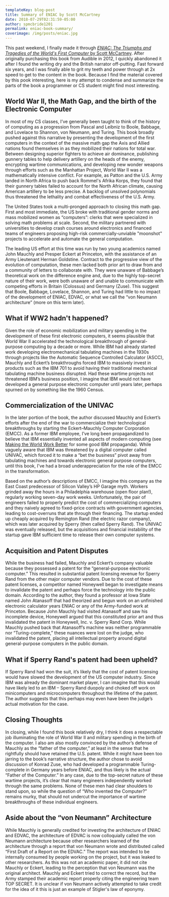 ```yaml
---
templateKey: blog-post
title: Summary of ENIAC by Scott McCartney
date: 2018-07-29T02:31:59-05:00
author: spmcbride1201
permalink: eniac-book-summary/
coverimage: /img/posts/eniac.jpg
---
```

This past weekend, I finally made it through [_ENIAC: The Triumphs and Tragedies of the World's First Computer_ by Scott McCartney](https://www.amazon.com/Eniac-Triumphs-Tragedies-Worlds-Computer/dp/0802713483). After originally purchasing this book from Audible in 2012, I quickly abandoned it after I found the writing dry and the British narrator off-putting. Fast forward six years, and I was finally able to grit my teeth and power through at 2x speed to get to the content in the book. Because I find the material covered by this pook interesting, here is my attempt to condense and summarize the parts of the book a programmer or CS student might find most interesting.

## World War II, the Math Gap, and the birth of the Electronic Computer
In most of my CS classes, I’ve generally been taught to think of the history of computing as a progression from Pascal and Leibniz to Boole, Babbage, and Lovelace to Shannon, von Neumann, and Turing. This book broadly pushed against this narrative by presenting the development of the first computers in the context of the massive math gap the Axis and Allied nations found themselves in as they mobilized their nations for total war. Between designing superior fighters to achieve air dominance, publishing gunnery tables to help delivery artillery on the heads of the enemy, encrypting wartime communications, and developing new wonder weapons through efforts such as the Manhattan Project, World War II was a mathematically intensive conflict. For example, as Patton and the U.S. Army landed in North Africa to push back Rommel's Afrika Korps, they found that their gunnery tables failed to account for the North African climate, causing American artillery to be less precise. A backlog of unsolved polynomials thus threatened the lethality and combat effectiveness of the U.S. Army. 

The United States took a multi-pronged approach to closing this math gap. First and most immediate, the US broke with traditional gender norms and mass mobilized women as “computers”: clerks that were specialized in solving math problems at scale. Second, the military partnered with universities to develop crash courses around electronics and financed teams of engineers proposing high-risk commercially-unviable "moonshot" projects to accelerate and automate the general computation. 

The leading US effort at this time was run by two young academics named John Mauchly and Presper Eckert at Princeton, with the assistance of an Army Lieutenant Herman Goldstine. Contract to the progressive view of the evolution of computation, these men lacked both prior art to draw from and a community of letters to collaborate with. They were unaware of Babbage’s theoretical work on the difference engine and, due to the highly top-secret nature of their work, were both unaware of and unable to communicate with competing efforts in Britain (Colossus) and Germany (Zuse). This suggest that Boole, Babbage, Lovelace, Shannon, and Turing had little to no impact of the development of ENIAC, EDVAC, or what we call the “von Neumann architecture” (more on this term later). 

## What if WW2 hadn't happened?
Given the role of economic mobilization and military spending in the development of these first electronic computers, it seems plausible that World War II accelerated the technological breakthrough of general-purpose computing by a decade or more. While IBM had already started work developing electromechanical tabulating machines in the 1930s through projects like the Automatic Sequence Controlled Calculator (ASCC), Mauchly and Eckert’s breakthroughs forced IBM to massively invest in products such as the IBM 701 to avoid having their traditional mechanical tabulating machine business disrupted. Had these wartime projects not threatened IBM’s business position, I imagine that IBM would not have developed a general purpose electronic computer until years later, perhaps spurned on by something like the 1960 Census. 

## Commercialization of the UNIVAC
In the later portion of the book, the author discussed Mauchly and Eckert’s efforts after the end of the war to commercialize their technological breakthroughs by starting the Eckert–Mauchly Computer Corporation (EMCC). As a former IBM employee, I’ve long been propagandized to believe that IBM essentially invented all aspects of modern computing (see [Making the World Work Better](https://www.amazon.com/Making-World-Work-Better-Century/dp/0132755106) for some good IBM propaganda). While vaguely aware that IBM was threatened by a digital computer called UNIVAC, which forced it to make a “bet the business” pivot away from tabulating machines and towards electronic general purpose computers, until this book, I've had a broad underappreciation for the role of the EMCC in the transformation.

Based on the author’s descriptions of EMCC, I imagine this company as the East Coast predecessor of Silicon Valley’s HP Garage myth. Workers grinded away the hours in a Philadelphia warehouse (open floor plan!), regularly working seven-day work weeks. Unfortunately, the pair of engineers failed to properly predict the cost of commercializing computers and they naively agreed to fixed-price contracts with government agencies, leading to cost-overruns that ate through their financing. The startup ended up cheaply acquired by Remington Rand (the electric razor company), which was later acquired by Sperry (then called Sperry Rand). The UNIVAC was eventually released, but the acquisitions and financial instability of the startup gave IBM sufficient time to release their own computer systems.  

## Acquisition and Patent Disputes
While the business had failed, Mauchly and Eckert’s company valuable because they possessed a patent for the “general-purpose electronic computer.” This resulted in substantial patent licensing revenue for Sperry Rand from the other major computer vendors. Due to the cost of these patent licenses, a competitor named Honeywell began to investigate means to invalidate the patent and perhaps force the technology into the public domain. According to the author, they found a professor at Iowa State named John Atanasoff that had theorized and begun work on an unfinished electronic calculator years ENIAC or any of the Army-funded work at Princeton. Because John Mauchly had visited Atanasoff and saw his incomplete device, Honeywell argued that this constituted prior art and thus invalidated the patent in Honeywell, Inc. v. Sperry Rand Corp. While Mauchly pushed back that Atanasoff’s machine was neither programmable nor “Turing-complete,” these nuances were lost on the judge, who invalidated the patent, placing all intellectual property around digital general-purpose computers in the public domain.  

## What if Sperry Rand's patent had been upheld?
If Sperry Rand had won the suit, it’s likely that the cost of patent licensing would have slowed the development of the US computer industry. Since IBM was already the dominant market player, I can imagine that this would have likely led to an IBM – Sperry Rand duopoly and choked off work on minicomputers and microcomputers throughout the lifetime of the patent. The author suggests that this perhaps may even have been the judge’s actual motivation for the case. 

## Closing Thoughts
In closing, while I found this book relatively dry, I think it does a respectable job illuminating the role of World War II and military spending in the birth of the computer. I also am also mostly convinced by the author’s defense of Mauchly as the “father of the computer,” at least in the sense that he rightfully should have retained the U.S. patent. While it might have been too jarring to the book’s narrative structure, the author chose to avoid discussion of Konrad Zuse, who had developed a programmable Turing-complete in Germany years before ENIAC, and thus likely is the actual “Father of the Computer.” In any case, due to the top-secret nature of these wartime projects, it’s clear that many engineers independently worked through the same problems. None of these men had clear shoulders to stand upon, so while the question of “Who invented the Computer?” remains murky, that should not undercut the importance of wartime breakthroughs of these individual engineers.  

## Aside about the “von Neumann” Architecture 

While Mauchly is generally credited for investing the architecture of ENIAC and EDVAC, the architecture of EDVAC is now colloquially called the von Neumann architecture because other researchers learned of the architecture through a report that von Neumann wrote and distributed called “First Draft of a Report on the EDVAC.” The report was intended to be internally consumed by people working on the project, but it was leaked to other researchers. As this was not an academic paper, it did not cite Mauchly or Eckert, leading to the perception that von Neumann was the original architect. Mauchly and Eckert tried to correct the record, but the Army stamped their academic report properly citing the engineering team TOP SECRET. It is unclear if von Neumann actively attempted to take credit for the idea of it this is just an example of Stigler's law of eponymy. 